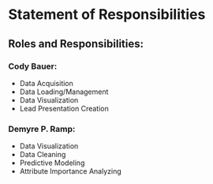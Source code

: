 # Statement of Responsibilities
## Roles and Responsibilities: 

### Cody Bauer:
 - Data Acquisition
 - Data Loading/Management
 - Data Visualization 
 - Lead Presentation Creation

### Demyre P. Ramp:
- Data Visualization
- Data Cleaning
- Predictive Modeling
- Attribute Importance Analyzing
